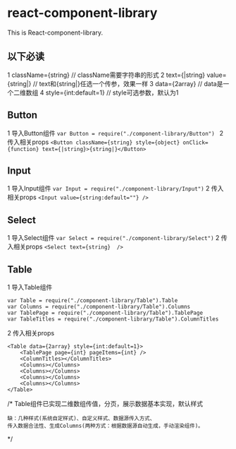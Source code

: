 # react-component-library
This is React-component-library.

## 以下必读
1 className={string}  // className需要字符串的形式
2 text={|string} value={string|}   // text和{string|}任选一个传参，效果一样
3 data={2array}    // data是一个二维数组
4 style={int:default=1}  // style可选参数，默认为1

## Button
1 导入Button组件
    `var Button = require("./component-library/Button") `
2 传入相关props
    `<Button className={string} style={object} onClick={function} text={|string}>{string|}</Button>`
        
## Input
1 导入Input组件
    `var Input = require("./component-library/Input")`
2 传入相关props
    `<Input value={string:default=""} />`
## Select
1 导入Select组件
    `var Select = require("./component-library/Select")`
2 传入相关props
    `<Select text={string}  />`

## Table
1 导入Table组件
```
var Table = require("./component-library/Table").Table
var Columns = require("./component-library/Table").Columns
var TablePage = require("./component-library/Table").TablePage
var TableTitles = require("./component-library/Table").ColumnTitles
```

2 传入相关props
```
<Table data={2array} style={int:default=1}>
    <TablePage page={int} pageItems={int} />
    <ColumnTitles></ColumnTitles>
    <Columns></Columns>
    <Columns></Columns>
    <Columns></Columns>
    <Columns></Columns>
</Table>
```

/*
    Table组件已实现二维数组传值，分页，展示数据基本实现，默认样式

    缺：几种样式(系统自定样式)、自定义样式、数据源传入方式、
    传入数据合法性、生成Columns(两种方式：根据数据源自动生成，手动渲染组件)。
 */